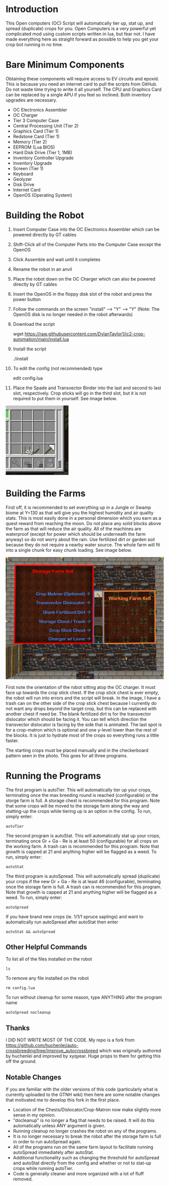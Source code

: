 # Introduction

This Open computers (OC) Script will automatically tier up, stat up, and spread (duplicate) crops for you. Open Computers is a very powerful yet complicated mod using custom scripts written in lua, but fear not. I have made everything here as straight forward as possible to help you get your crop bot running in no time.

# Bare Minimum Components

Obtaining these components will require access to EV circuits and epoxid. This is because you need an internet card to pull the scripts from GitHub. Do not waste time trying to write it all yourself. The CPU and Graphics Card can be replaced by a single APU if you feel so inclined. Both inventory upgrades are necessary.

- OC Electronics Assembler
- OC Charger
- Tier 3 Computer Case
- Central Processing Unit (Tier 2)
- Graphics Card (Tier 1)
- Redstone Card (Tier 1)
- Memory (Tier 2)
- EEPROM (Lua BIOS)
- Hard Disk Drive (Tier 1, 1MB)
- Inventory Controller Upgrade
- Inventory Upgrade
- Screen (Tier 1)
- Keyboard
- Geolyzer
- Disk Drive
- Internet Card
- OpenOS (Operating System)

# Building the Robot

1. Insert Computer Case into the OC Electronics Assembler which can be powered directly by GT cables
2. Shift-Click all of the Computer Parts into the Computer Case except the OpenOS
3. Click Assemble and wait until it completes
4. Rename the robot in an anvil
5. Place the robot down on the OC Charger which can also be powered directly by GT cables
6. Insert the OpenOS in the floppy disk slot of the robot and press the power button
7. Follow the commands on the screen "install" --> "Y" --> "Y" (Note: The OpenOS disk is no longer needed in the robot afterwards)
8. Download the script

    wget https://raw.githubusercontent.com/DylanTaylor1/ic2-crop-automation/main/install.lua

9. Install the script

    ./install

10. To edit the config (not recommended) type

    edit config.lua

11. Place the Spade and Transvector Binder into the last and second to last slot, respectively. Crop sticks will go in the third slot, but it is not required to put them in yourself. See image below.

![robot inventory](media/Robot_Inventory.png)

# Building the Farms

First off, it is recommended to set everything up in a Jungle or Swamp biome at Y=130 as that will give you the highest humidity and air quality stats. This is most easily done in a personal dimension which you earn as a quest reward from reaching the moon. Do not place any solid blocks above the farm as that will reduce the air quality. All of the machines are waterproof (except for power which should be underneath the farm anyway) so do not worry about the rain. Use fertilized dirt or garden soil because they do not require a nearby water source. The whole farm will fit into a single chunk for easy chunk loading. See image below.

![setup for crossbreeding](media/Farm_Layout.png)

First note the orientation of the robot sitting atop the OC charger. It must face up towards the crop stick chest. If the crop stick chest is ever empty, the robot will run into errors and the script will break. In the image, I have a trash can on the other side of the crop stick chest because I currently do not want any drops beyond the target crop, but this can be replaced with another chest if need be. The blank fertilized dirt is for the transvector dislocator which should be facing it. You can tell which direction the transvector dislocator is facing by the side that is animated. The last spot is for a crop-matron which is optional and one y-level lower than the rest of the blocks. It is just to hydrate most of the crops so everything runs a little faster.

The starting crops must be placed manually and in the checkerboard pattern seen in the photo. This goes for all three programs.

# Running the Programs

The first program is autoTier. This will automatically tier up your crops, terminating once the max breeding round is reached (configurable) or the storge farm is full. A storage chest is recommended for this program. Note that some crops will be moved to the storage farm along the way and statting-up the crops while tiering up is an option in the config. To run, simply enter:

    autoTier

The second program is autoStat. This will automatically stat up your crops, terminating once Gr + Ga - Re is at least 50 (configurable) for all crops on the working farm. A trash can is recommended for this program. Note that growth is capped at 21 and anything higher will be flagged as a weed. To run, simply enter:

    autoStat

The third program is autoSpread. This will automatically spread (duplicate) your crops if the new Gr + Ga - Re is at least 46 (configurable), terminating once the storage farm is full. A trash can is recommended for this program. Note that growth is capped at 21 and anything higher will be flagged as a weed. To run, simply enter:

    autoSpread

If you have brand new crops (ie. 1/1/1 spruce saplings) and want to automatically run autoSpread after autoStat then enter

    autoStat && autoSpread

## Other Helpful Commands

To list all of the files installed on the robot

    ls

To remove any file installed on the robot

    rm config.lua

To run without cleanup for some reason, type ANYTHING after the program name

    autoSpread nocleanup

## Thanks

I DID NOT WRITE MOST OF THE CODE. My repo is a fork from https://github.com/huchenlei/auto-crossbreeding/tree/improve_autocrossbreed which was originally authored by huchenlei and improved by xyqyear. Huge props to them for getting this off the ground.

## Notable Changes

If you are familiar with the older versions of this code (particularly what is currently uploaded to the GTNH wiki) then here are some notable changes that motivated me to develop this fork in the first place.

- Location of the Chests/Dislocator/Crop-Matron now make slightly more sense in my opinion.
- "docleanup" is no longer a flag that needs to be raised. It will do this automatically unless ANY argument is given.
- Running cleanup no longer crashes the robot on any of the programs.
- It is no longer necessary to break the robot after the storage farm is full in order to run autoSpread again.
- All of the programs run on the same farm layout to facilitate running autoSpread immediately after autoStat.
- Additional functionality such as changing the threshold for autoSpread and autoStat directly from the config and whether or not to stat-up crops while running autoTier.
- Code is generally cleaner and more organized with a lot of fluff removed.